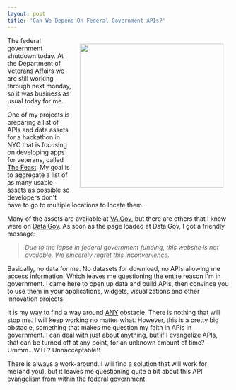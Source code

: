 ```yaml
---
layout: post
title: 'Can We Depend On Federal Government APIs?'
---
```

<p><img style="padding: 15px;" src="https://s3.amazonaws.com/kinlane-productions/federal-government/data-gov/data-gov-shutdown.png" alt="" width="325" align="right" /></p>
<p>The federal government shutdown today. At the Department of Veterans Affairs we are still working through next monday, so it was business as usual today for me.</p>
<p>One of my projects is preparing a list of APIs and data assets for a hackathon in NYC that is focusing on developing apps for veterans, called <a href="http://feastongood.com/2013/conference/hackathon">The Feast</a>. My goal is to aggregate a list of as many usable assets as possible so developers don't have to go to multiple locations to locate them.</p>
<p>Many of the assets are available at <a title="VA.gov" href="http://www.va.gov/">VA.Gov</a>, but there are others that I knew were on <a title="Data.gov" href="http://data.gov">Data.Gov</a>. As soon as the page loaded at Data.Gov, I got a friendly message:</p>
<blockquote><em>Due to the lapse in federal government funding, this website is not available. We sincerely regret this inconvenience.</em></blockquote>
<p>Basically, no data for me. No datasets for download, no APIs allowing me access information.  Which leaves me questioning the entire reason I'm in government. I came here to open up data and build APIs, then convince you to use them in your applications, widgets, visualizations and other innovation projects.</p>
<p>It is my way to find a way around <span style="text-decoration: underline;">ANY</span> obstacle. There is nothing that will stop me. I will keep working no matter what. However, this is a pretty big obstacle, something that makes me question my faith in APIs in government. I can deal with just about anything, but if I evangelize APIs, that can be turned off at any point, for an unknown amount of time? Ummm&hellip;WTF? Unnacceptable!!</p>
<p>There is always a work-around. I will find a solution that will work for me(and you), but it leaves me questioning quite a bit about this API evangelism from within the federal government.</p>